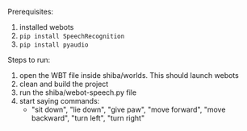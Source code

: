 Prerequisites:
1. installed webots
2. `pip install SpeechRecognition`
3. `pip install pyaudio `
   
Steps to run:
1. open the WBT file inside shiba/worlds. This should launch webots
2. clean and build the project
3. run the shiba/webot-speech.py file
4. start saying commands:
   - "sit down", "lie down", "give paw", "move forward", "move backward", "turn left", "turn right"
